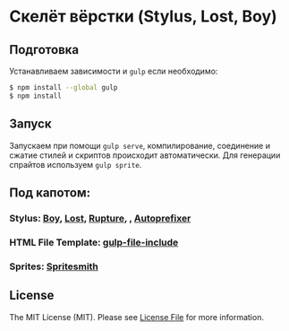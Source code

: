 # Скелёт вёрстки (Stylus, Lost, Boy)

## Подготовка
Устанавливаем зависимости и `gulp` если необходимо:

```sh
$ npm install --global gulp
$ npm install
```

## Запуск
Запускаем при помощи `gulp serve`, компилирование, соединение и сжатие стилей и скриптов происходит автоматически. Для генерации спрайтов используем `gulp sprite`.

## Под капотом:
### Stylus: [Boy](https://github.com/corysimmons/boy), [Lost](https://github.com/corysimmons/lost), [Rupture](https://github.com/jenius/rupture), , [Autoprefixer](https://github.com/postcss/autoprefixer)
### HTML File Template: [gulp-file-include](https://github.com/coderhaoxin/gulp-file-include)
### Sprites: [Spritesmith](https://github.com/twolfson/gulp.spritesmith)

## License

The MIT License (MIT). Please see [License File](LICENSE.md) for more information.